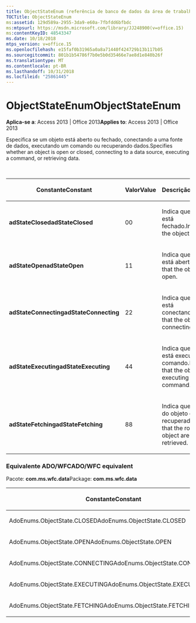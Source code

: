```yaml
---
title: ObjectStateEnum (referência de banco de dados da área de trabalho do Access)
TOCTitle: ObjectStateEnum
ms:assetid: 129d589a-2955-3da9-e60a-7fbfdd6bfbdc
ms:mtpsurl: https://msdn.microsoft.com/library/JJ248900(v=office.15)
ms:contentKeyID: 48543347
ms.date: 10/18/2018
mtps_version: v=office.15
ms.openlocfilehash: e15faf0b31965a0a8a71440f424729b13b117b05
ms.sourcegitcommit: 801b1b54786f7b0e5b0d35466e7ae8d1e840b26f
ms.translationtype: MT
ms.contentlocale: pt-BR
ms.lasthandoff: 10/31/2018
ms.locfileid: "25861445"
---
```

# <a name="objectstateenum"></a><span data-ttu-id="e5c71-102">ObjectStateEnum</span><span class="sxs-lookup"><span data-stu-id="e5c71-102">ObjectStateEnum</span></span>

<span data-ttu-id="e5c71-103">**Aplica-se a**: Access 2013 | Office 2013</span><span class="sxs-lookup"><span data-stu-id="e5c71-103">**Applies to**: Access 2013 | Office 2013</span></span>

<span data-ttu-id="e5c71-104">Especifica se um objeto está aberto ou fechado, conectando a uma fonte de dados, executando um comando ou recuperando dados.</span><span class="sxs-lookup"><span data-stu-id="e5c71-104">Specifies whether an object is open or closed, connecting to a data source, executing a command, or retrieving data.</span></span>

<br/>

<table>
<colgroup>
<col style="width: 33%" />
<col style="width: 33%" />
<col style="width: 33%" />
</colgroup>
<thead>
<tr class="header">
<th><p><span data-ttu-id="e5c71-105">Constante</span><span class="sxs-lookup"><span data-stu-id="e5c71-105">Constant</span></span></p></th>
<th><p><span data-ttu-id="e5c71-106">Valor</span><span class="sxs-lookup"><span data-stu-id="e5c71-106">Value</span></span></p></th>
<th><p><span data-ttu-id="e5c71-107">Descrição</span><span class="sxs-lookup"><span data-stu-id="e5c71-107">Description</span></span></p></th>
</tr>
</thead>
<tbody>
<tr class="odd">
<td><p><span data-ttu-id="e5c71-108"><strong>adStateClosed</strong></span><span class="sxs-lookup"><span data-stu-id="e5c71-108"><strong>adStateClosed</strong></span></span></p></td>
<td><p><span data-ttu-id="e5c71-109">0</span><span class="sxs-lookup"><span data-stu-id="e5c71-109">0</span></span></p></td>
<td><p><span data-ttu-id="e5c71-110">Indica que o objeto está fechado.</span><span class="sxs-lookup"><span data-stu-id="e5c71-110">Indicates that the object is closed.</span></span></p></td>
</tr>
<tr class="even">
<td><p><span data-ttu-id="e5c71-111"><strong>adStateOpen</strong></span><span class="sxs-lookup"><span data-stu-id="e5c71-111"><strong>adStateOpen</strong></span></span></p></td>
<td><p><span data-ttu-id="e5c71-112">1</span><span class="sxs-lookup"><span data-stu-id="e5c71-112">1</span></span></p></td>
<td><p><span data-ttu-id="e5c71-113">Indica que o objeto está aberto.</span><span class="sxs-lookup"><span data-stu-id="e5c71-113">Indicates that the object is open.</span></span></p></td>
</tr>
<tr class="odd">
<td><p><span data-ttu-id="e5c71-114"><strong>adStateConnecting</strong></span><span class="sxs-lookup"><span data-stu-id="e5c71-114"><strong>adStateConnecting</strong></span></span></p></td>
<td><p><span data-ttu-id="e5c71-115">2</span><span class="sxs-lookup"><span data-stu-id="e5c71-115">2</span></span></p></td>
<td><p><span data-ttu-id="e5c71-116">Indica que o objeto está conectando.</span><span class="sxs-lookup"><span data-stu-id="e5c71-116">Indicates that the object is connecting.</span></span></p></td>
</tr>
<tr class="even">
<td><p><span data-ttu-id="e5c71-117"><strong>adStateExecuting</strong></span><span class="sxs-lookup"><span data-stu-id="e5c71-117"><strong>adStateExecuting</strong></span></span></p></td>
<td><p><span data-ttu-id="e5c71-118">4</span><span class="sxs-lookup"><span data-stu-id="e5c71-118">4</span></span></p></td>
<td><p><span data-ttu-id="e5c71-119">Indica que o objeto está executando um comando.</span><span class="sxs-lookup"><span data-stu-id="e5c71-119">Indicates that the object is executing a command.</span></span></p></td>
</tr>
<tr class="odd">
<td><p><span data-ttu-id="e5c71-120"><strong>adStateFetching</strong></span><span class="sxs-lookup"><span data-stu-id="e5c71-120"><strong>adStateFetching</strong></span></span></p></td>
<td><p><span data-ttu-id="e5c71-121">8</span><span class="sxs-lookup"><span data-stu-id="e5c71-121">8</span></span></p></td>
<td><p><span data-ttu-id="e5c71-122">Indica que as linhas do objeto estão sendo recuperadas.</span><span class="sxs-lookup"><span data-stu-id="e5c71-122">Indicates that the rows of the object are being retrieved.</span></span></p></td>
</tr>
</tbody>
</table>


### <a name="adowfc-equivalent"></a><span data-ttu-id="e5c71-123">Equivalente ADO/WFC</span><span class="sxs-lookup"><span data-stu-id="e5c71-123">ADO/WFC equivalent</span></span>

<span data-ttu-id="e5c71-124">Pacote: **com.ms.wfc.data**</span><span class="sxs-lookup"><span data-stu-id="e5c71-124">Package: **com.ms.wfc.data**</span></span>

<table>
<colgroup>
<col style="width: 100%" />
</colgroup>
<thead>
<tr class="header">
<th><p><span data-ttu-id="e5c71-125">Constante</span><span class="sxs-lookup"><span data-stu-id="e5c71-125">Constant</span></span></p></th>
</tr>
</thead>
<tbody>
<tr class="odd">
<td><p><span data-ttu-id="e5c71-126">AdoEnums.ObjectState.CLOSED</span><span class="sxs-lookup"><span data-stu-id="e5c71-126">AdoEnums.ObjectState.CLOSED</span></span></p></td>
</tr>
<tr class="even">
<td><p><span data-ttu-id="e5c71-127">AdoEnums.ObjectState.OPEN</span><span class="sxs-lookup"><span data-stu-id="e5c71-127">AdoEnums.ObjectState.OPEN</span></span></p></td>
</tr>
<tr class="odd">
<td><p><span data-ttu-id="e5c71-128">AdoEnums.ObjectState.CONNECTING</span><span class="sxs-lookup"><span data-stu-id="e5c71-128">AdoEnums.ObjectState.CONNECTING</span></span></p></td>
</tr>
<tr class="even">
<td><p><span data-ttu-id="e5c71-129">AdoEnums.ObjectState.EXECUTING</span><span class="sxs-lookup"><span data-stu-id="e5c71-129">AdoEnums.ObjectState.EXECUTING</span></span></p></td>
</tr>
<tr class="odd">
<td><p><span data-ttu-id="e5c71-130">AdoEnums.ObjectState.FETCHING</span><span class="sxs-lookup"><span data-stu-id="e5c71-130">AdoEnums.ObjectState.FETCHING</span></span></p></td>
</tr>
</tbody>
</table>

